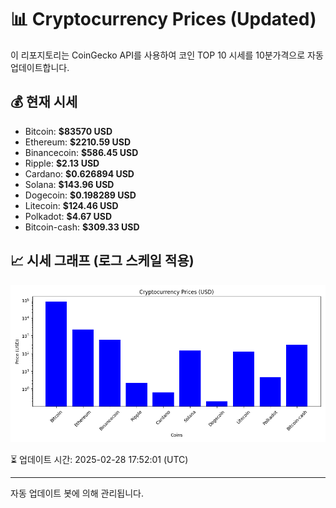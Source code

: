 
# 📊 Cryptocurrency Prices (Updated)

이 리포지토리는 CoinGecko API를 사용하여 코인 TOP 10 시세를 10분가격으로 자동 업데이트합니다.

## 💰 현재 시세
- Bitcoin: **$83570 USD**
- Ethereum: **$2210.59 USD**
- Binancecoin: **$586.45 USD**
- Ripple: **$2.13 USD**
- Cardano: **$0.626894 USD**
- Solana: **$143.96 USD**
- Dogecoin: **$0.198289 USD**
- Litecoin: **$124.46 USD**
- Polkadot: **$4.67 USD**
- Bitcoin-cash: **$309.33 USD**

## 📈 시세 그래프 (로그 스케일 적용)
![Crypto Prices](crypto_prices.png)

⏳ 업데이트 시간: 2025-02-28 17:52:01 (UTC)

---
자동 업데이트 봇에 의해 관리됩니다.
